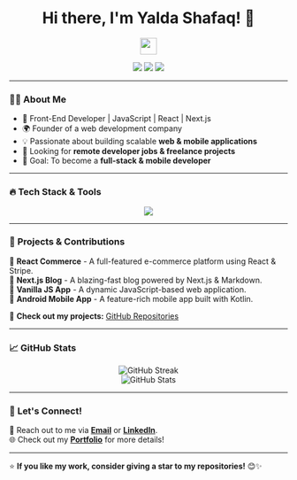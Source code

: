 <h1 align="center">Hi there, I'm Yalda Shafaq! 👋</h1>
<p align="center">
  <img src="https://media.giphy.com/media/hvRJCLFzcasrR4ia7z/giphy.gif" width="30"/>
</p>

<p align="center">
  <a href="https://your-portfolio-link.com"><img src="https://img.shields.io/badge/Portfolio-%23000000.svg?&style=for-the-badge&logo=vercel&logoColor=white"/></a>
  <a href="https://linkedin.com/in/yalda-shafaq-225a322b3"><img src="https://img.shields.io/badge/LinkedIn-%230A66C2.svg?&style=for-the-badge&logo=linkedin&logoColor=white"/></a>
  <a href="mailto:your.email@example.com"><img src="https://img.shields.io/badge/Email-%23D14836.svg?&style=for-the-badge&logo=gmail&logoColor=white"/></a>
</p>

---

### 👨‍💻 **About Me**
- 🚀 Front-End Developer | JavaScript | React | Next.js  
- 🌍 Founder of a web development company  
- 💡 Passionate about building scalable **web & mobile applications**  
- 💼 Looking for **remote developer jobs & freelance projects**  
- 🎯 Goal: To become a **full-stack & mobile developer**  

---

### 🔥 **Tech Stack & Tools**
<p align="center">
  <img src="https://skillicons.dev/icons?i=html,css,js,react,nextjs,nodejs,tailwind,bootstrap,mongodb,express,git,github,vscode,figma" />
</p>

---

### 🚀 **Projects & Contributions**
🌟 **React Commerce** - A full-featured e-commerce platform using React & Stripe.  
🌟 **Next.js Blog** - A blazing-fast blog powered by Next.js & Markdown.  
🌟 **Vanilla JS App** - A dynamic JavaScript-based web application.  
🌟 **Android Mobile App** - A feature-rich mobile app built with Kotlin.  

📌 **Check out my projects:** [GitHub Repositories](https://github.com/YaldaShafaq?tab=repositories)  

---

### 📈 **GitHub Stats**
<p align="center">
  <img src="https://github-readme-streak-stats.herokuapp.com/?user=YaldaShafaq&theme=tokyonight" alt="GitHub Streak"/>
  <br/>
  <img src="https://github-readme-stats.vercel.app/api?username=YaldaShafaq&show_icons=true&theme=tokyonight" alt="GitHub Stats"/>
</p>

---

### 🤝 **Let's Connect!**
💌 Reach out to me via **[Email](mailto:your.email@example.com)** or **[LinkedIn](https://linkedin.com/in/yourprofile)**.  
🌐 Check out my **[Portfolio](https://your-portfolio-link.com)** for more details!  

---

⭐ **If you like my work, consider giving a star to my repositories!** 😊✨


